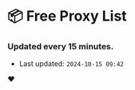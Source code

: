 # :package: Free Proxy List
### Updated every 15 minutes.

- Last updated: `2024-10-15 09:42`

:heart:
